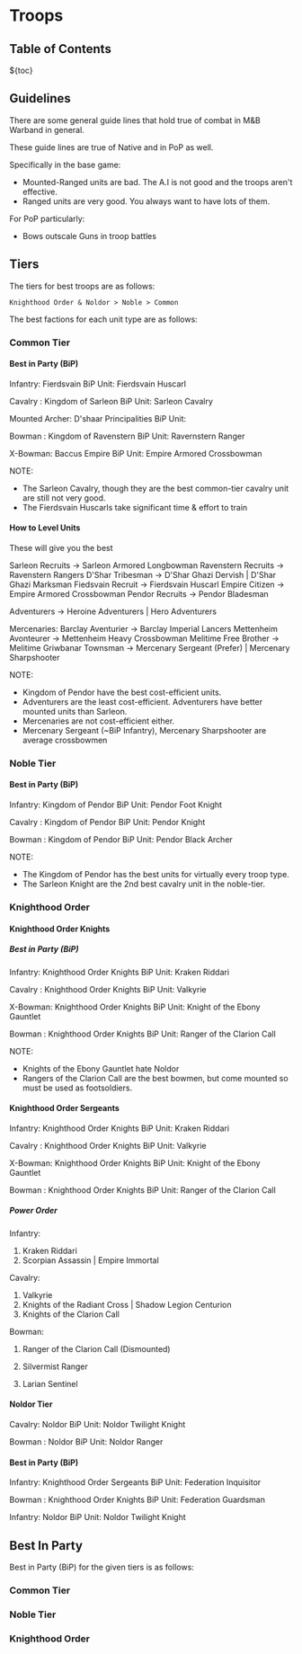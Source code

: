 # Troops

## Table of Contents

${toc}

## Guidelines

There are some general guide lines that hold true of combat in M&B Warband in general.

These guide lines are true of Native and in PoP as well.

Specifically in the base game:

- Mounted-Ranged units are bad. The A.I is not good and the troops aren't effective.
- Ranged units are very good. You always want to have lots of them.

For PoP particularly:

- Bows outscale Guns in troop battles

## Tiers

The tiers for best troops are as follows:

	Knighthood Order & Noldor > Noble > Common

The best factions for each unit type are as follows:

### Common Tier

#### Best in Party (BiP)

Infantry: Fierdsvain
BiP Unit: Fierdsvain Huscarl

Cavalry : Kingdom of Sarleon
BiP Unit: Sarleon Cavalry

Mounted Archer: D'shaar Principalities
BiP Unit: 

Bowman 	: Kingdom of Ravenstern
BiP Unit: Ravernstern Ranger

X-Bowman: Baccus Empire
BiP Unit: Empire Armored Crossbowman

NOTE:
- The Sarleon Cavalry, though they are the best common-tier cavalry unit are still not very good.
- The Fierdsvain Huscarls take significant time & effort to train

#### How to Level Units

These will give you the best

Sarleon Recruits 	-> Sarleon Armored Longbowman
Ravenstern Recruits 	-> Ravenstern Rangers
D'Shar Tribesman 	-> D'Shar Ghazi Dervish | D'Shar Ghazi Marksman
Fiedsvain Recruit 	-> Fierdsvain Huscarl
Empire Citizen 		-> Empire Armored Crossbowman
Pendor Recruits 	-> Pendor Bladesman

Adventurers 		-> Heroine Adventurers | Hero Adventurers

Mercenaries:
Barclay Aventurier  	-> Barclay Imperial Lancers
Mettenheim Avonteurer	-> Mettenheim Heavy Crossbowman
Melitime Free Brother 	-> Melitime Griwbanar
Townsman 		-> Mercenary Sergeant (Prefer) | Mercenary Sharpshooter 

NOTE:
- Kingdom of Pendor have the best cost-efficient units.
- Adventurers are the least cost-efficient. Adventurers have better mounted units than Sarleon.
- Mercenaries are not cost-efficient either.
- Mercenary Sergeant (~BiP Infantry), Mercenary Sharpshooter are average crossbowmen

### Noble Tier

#### Best in Party (BiP)

Infantry: Kingdom of Pendor
BiP Unit: Pendor Foot Knight

Cavalry	: Kingdom of Pendor
BiP Unit: Pendor Knight

Bowman	: Kingdom of Pendor
BiP Unit: Pendor Black Archer

NOTE:
- The Kingdom of Pendor has the best units for virtually every troop type.
- The Sarleon Knight are the 2nd best cavalry unit in the noble-tier.


### Knighthood Order


#### Knighthood Order Knights

##### Best in Party (BiP)

Infantry: Knighthood Order Knights
BiP Unit: Kraken Riddari

Cavalry	: Knighthood Order Knights
BiP Unit: Valkyrie

X-Bowman: Knighthood Order Knights
BiP Unit: Knight of the Ebony Gauntlet

Bowman	: Knighthood Order Knights
BiP Unit: Ranger of the Clarion Call

NOTE:
- Knights of the Ebony Gauntlet hate Noldor
- Rangers of the Clarion Call are the best bowmen, but come mounted so must be used as footsoldiers.

#### Knighthood Order Sergeants

Infantry: Knighthood Order Knights
BiP Unit: Kraken Riddari

Cavalry	: Knighthood Order Knights
BiP Unit: Valkyrie

X-Bowman: Knighthood Order Knights
BiP Unit: Knight of the Ebony Gauntlet

Bowman	: Knighthood Order Knights
BiP Unit: Ranger of the Clarion Call

##### Power Order

Infantry:
1. Kraken Riddari
2. Scorpian Assassin | Empire Immortal

Cavalry:
1. Valkyrie
2. Knights of the Radiant Cross | Shadow Legion Centurion
3. Knights of the Clarion Call

Bowman:
1. Ranger of the Clarion Call (Dismounted)
2. Silvermist Ranger

3. Larian Sentinel

#### Noldor Tier

Cavalry: Noldor
BiP Unit: Noldor Twilight Knight

Bowman	: Noldor
BiP Unit: Noldor Ranger


#### Best in Party (BiP)

Infantry: Knighthood Order Sergeants
BiP Unit: Federation Inquisitor

Bowman	: Knighthood Order Knights
BiP Unit: Federation Guardsman

Infantry: Noldor
BiP Unit: Noldor Twilight Knight


## Best In Party

Best in Party (BiP) for the given tiers is as follows:

### Common Tier

### Noble Tier

### Knighthood Order
